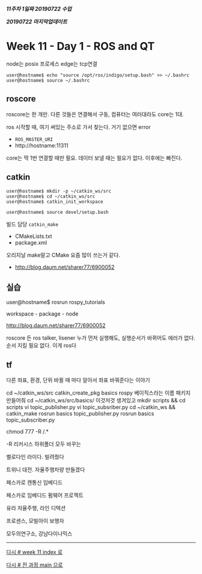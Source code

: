 ***11주차 1일짜 20190722 수업***

***20190722 마지막업데이트***

# Week 11 - Day 1 - ROS and QT



node는 posix 프로세스
edge는 tcp연결


```
user@hostname$ echo "source /opt/ros/indigo/setup.bash" >> ~/.bashrc
user@hostname$ source ~/.bashrc
```


## roscore

roscore는 한 개만. 다른 것들은 연결해서 구동, 컴퓨터는 여러대라도 core는 1대.

ros 시작할 때, 여기 써있는 주소로 가서 찾는다. 거기 없으면 error

* `ROS_MASTER_URI`
* http://hostname:11311

core는 딱 1번 연결할 때만 필요. 데이터 보낼 때는 필요가 없다. 이후에는 빠진다.

## catkin

```
user@hostname$ mkdir -p ~/catkin_ws/src
user@hostname$ cd ~/catkin_ws/src
user@hostname$ catkin_init_workspace

user@hostname$ source devel/setup.bash

```

빌드 담당 `catkin_make`

* CMakeLists.txt
* package.xml

오리지날 make말고 CMake 요즘 많이 쓰는거 같다.

* http://blog.daum.net/sharer77/6900052

## 실습

user@hostname$ rosrun rospy_tutorials

workspace - package - node

http://blog.daum.net/sharer77/6900052



roscore 든 ros talker, lisener 누가 먼저 실행해도, 실행순서가 바뀌어도 에러가 없다. 순서 지킬 필요 없다. 이게 ros다 



## tf

다른 좌표, 환경, 단위 바뀔 때 마다 알아서 좌표 바꿔준다는 이야기


cd ~/catkin_ws/src
catkin_create_pkg basics rospy   베이직스라는 이름 패키지 만들어줘
cd ~/catkin_ws/src/basics/       이것저것 생겨있고
mkdir scripts && cd scripts
vi topic_publisher.py 
vi topic_subsriber.py
cd ~/catkin_ws && catkin_make
rosrun basics topic_publisher.py
rosrun basics topic_subscriber.py



chmod 777 -R /.*

-R 리커시스 하위폴더 모두 바꾸는


벨로다인 라이다. 빌려줬다




트위니 대전. 
자율주행차량 만들겠다

페스카로
캔통신 임베디드

페스카로
임베디드 펌웨어 프로젝트
 
유라
자율주행, 라인 디텍션

프로센스, 모빌아이 
보행자

모두의연구소, 강남다이나믹스







---
[다시 # week 11 index 로](../w11.md)

[다시 # 전 과정 main 으로](../../README.md)

